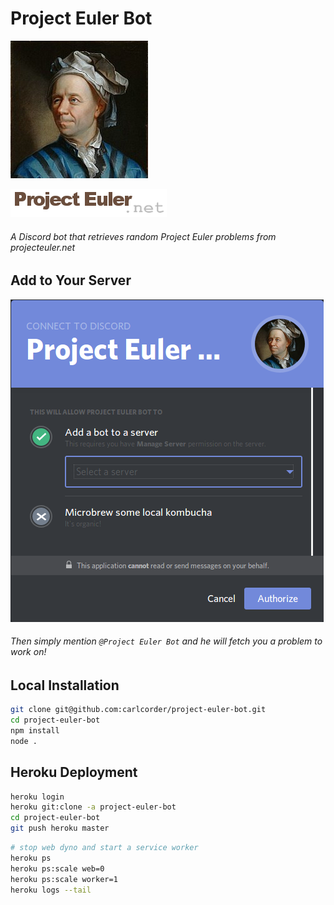 # Project Euler Bot

![leonhard-euler](https://github.com/carlcorder/project-euler-bot/blob/master/img/euler-portrait.jpg)

[![logo](https://github.com/carlcorder/project-euler-bot/blob/master/img/project-euler-logo.png)](https://projecteuler.net/)

###### A Discord bot that retrieves random Project Euler problems from projecteuler.net

## Add to Your Server

![invite-link](https://github.com/carlcorder/project-euler-bot/blob/master/img/invite-link.png)

###### Then simply mention `@Project Euler Bot` and he will fetch you a problem to work on!

## Local Installation

```bash
git clone git@github.com:carlcorder/project-euler-bot.git
cd project-euler-bot
npm install
node .
```

## Heroku Deployment

```bash
heroku login
heroku git:clone -a project-euler-bot
cd project-euler-bot
git push heroku master
```

```bash
# stop web dyno and start a service worker
heroku ps
heroku ps:scale web=0
heroku ps:scale worker=1
heroku logs --tail
```
